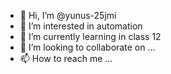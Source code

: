 - 👋 Hi, I’m @yunus-25jmi
- 👀 I’m interested in automation
- 🌱 I’m currently learning in class 12
- 💞️ I’m looking to collaborate on ...
- 📫 How to reach me ...

<!---
yunus-25jmi/yunus-25jmi is a ✨ special ✨ repository because its `README.md` (this file) appears on your GitHub profile.
You can click the Preview link to take a look at your changes.
--->
